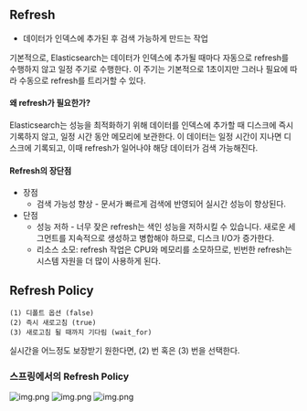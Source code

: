 ## Refresh
* 데이터가 인덱스에 추가된 후 검색 가능하게 만드는 작업 


기본적으로, Elasticsearch는 데이터가 인덱스에 추가될 때마다 자동으로 refresh를 수행하지 않고 일정 주기로 수행한다. 이 주기는 기본적으로 1초이지만 그러나 필요에 따라 수동으로 refresh를 트리거할 수 있다.

#### 왜 refresh가 필요한가?
Elasticsearch는 성능을 최적화하기 위해 데이터를 인덱스에 추가할 때 디스크에 즉시 기록하지 않고, 일정 시간 동안 메모리에 보관한다. 이 데이터는 일정 시간이 지나면 디스크에 기록되고, 이때 refresh가 일어나야 해당 데이터가 검색 가능해진다.

#### Refresh의 장단점
* 장점  
  * 검색 가능성 향상 - 문서가 빠르게 검색에 반영되어 실시간 성능이 향상된다.  
* 단점  
  * 성능 저하 - 너무 잦은 refresh는 색인 성능을 저하시킬 수 있습니다. 새로운 세그먼트를 지속적으로 생성하고 병합해야 하므로, 디스크 I/O가 증가한다.  
  * 리소스 소모: refresh 작업은 CPU와 메모리를 소모하므로, 빈번한 refresh는 시스템 자원을 더 많이 사용하게 된다.

## Refresh Policy
```
(1) 디폴트 옵션 (false)
(2) 즉시 새로고침 (true)
(3) 새로고침 될 때까지 기다림 (wait_for)
```

실시간을 어느정도 보장받기 원한다면, (2) 번 혹은 (3) 번을 선택한다.

### 스프링에서의 Refresh Policy

![img.png](../../image/refresh.png)
![img.png](../../image/policy.png)
![img.png](../../image/setting.png)